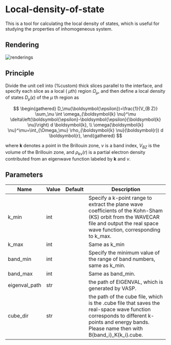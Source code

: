 # Local-density-of-state
This is a tool for calculating the local density of states, which is useful for studying the properties of inhomogeneous system.
## Rendering
![renderings](https://user-images.githubusercontent.com/60209970/224648756-dfc02b7d-462a-4e37-8ad1-861f87c7f218.png)

## Principle
Divide the unit cell into (%custom) thick slices parallel to the interface, and specify each slice as a local ( $\mu \mathrm{th})$ region $\Omega_\mu$, and then define a local density of states $D_\mu(\epsilon)$ of the $\mu$ th region as

$$
\begin{gathered}
D_\mu(\boldsymbol{\epsilon})=\frac{1}{V_{B Z}} \sum_\nu \int \omega_{\boldsymbol{k} \nu}^\mu \delta\left(\boldsymbol{\epsilon}-\boldsymbol{\epsilon}{\boldsymbol{k} \nu}\right) d \boldsymbol{k}, \\
\omega{\boldsymbol{k} \nu}^\mu=\int_{\Omega_\mu} \rho_{\boldsymbol{k} \nu}(\boldsymbol{r}) d \boldsymbol{r},
\end{gathered}
$$


where $\boldsymbol{k}$ denotes a point in the Brillouin zone, $\nu$ is a band index, $V_{B Z}$ is the volume of the Brillouin zone, and $\rho_{k \nu}(r)$ is a partial electron density contributed from an eigenwave function labeled by $\boldsymbol{k}$ and $\nu$. 

## Parameters 
| Name      | Value     | Default | Description                                                                                               |
| --------- | --------- | ------- | --------------------------------------------------------------------------------------------------------- |
| k_min    | int     |        | Specify a k-point range to extract the plane wave coefficients of the Kohn-Sham (KS) orbit from the WAVECAR file and output the real space wave function, corresponding to k_max.|
| k_max | int     |         | Same as k_min |
| band_min | int     |         | Specify the minimum value of the range of band numbers, same as k_min. |
| band_max | int     |         | Same as band_min. |
| eigenval_path | str     |         | the path of EIGENVAL, which is generated by VASP. |
| cube_dir | str     |         | the path of the cube file, which is the .cube file that saves the real-space wave function corresponds to different k-points and energy bands. Please name then with B{band_i}_K{k_i}.cube. |
